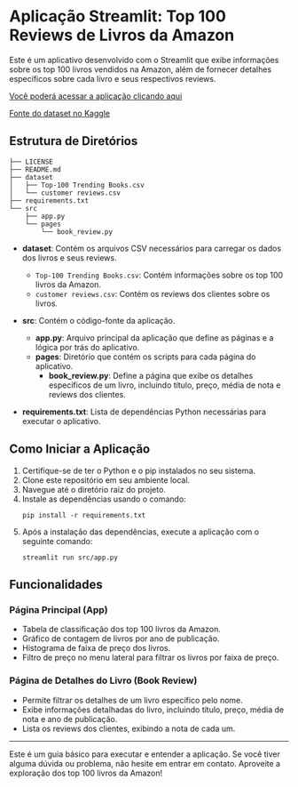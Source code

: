 # Aplicação Streamlit: Top 100 Reviews de Livros da Amazon

Este é um aplicativo desenvolvido com o Streamlit que exibe informações sobre os top 100 livros vendidos na Amazon, além de fornecer detalhes específicos sobre cada livro e seus respectivos reviews.

[Você poderá acessar a aplicação clicando aqui](https://amazonsbooksreviews.streamlit.app/)

[Fonte do dataset no Kaggle](https://www.kaggle.com/datasets/anshtanwar/top-200-trending-books-with-reviews)

## Estrutura de Diretórios

```
├── LICENSE
├── README.md
├── dataset
│   ├── Top-100 Trending Books.csv
│   └── customer reviews.csv
├── requirements.txt
└── src
    ├── app.py
    └── pages
        └── book_review.py
```

- **dataset**: Contém os arquivos CSV necessários para carregar os dados dos livros e seus reviews.
    - `Top-100 Trending Books.csv`: Contém informações sobre os top 100 livros da Amazon.
    - `customer reviews.csv`: Contém os reviews dos clientes sobre os livros.

- **src**: Contém o código-fonte da aplicação.
    - **app.py**: Arquivo principal da aplicação que define as páginas e a lógica por trás do aplicativo.
    - **pages**: Diretório que contém os scripts para cada página do aplicativo.
        - **book_review.py**: Define a página que exibe os detalhes específicos de um livro, incluindo título, preço, média de nota e reviews dos clientes.

- **requirements.txt**: Lista de dependências Python necessárias para executar o aplicativo.

## Como Iniciar a Aplicação

1. Certifique-se de ter o Python e o pip instalados no seu sistema.
2. Clone este repositório em seu ambiente local.
3. Navegue até o diretório raiz do projeto.
4. Instale as dependências usando o comando:
    ```
    pip install -r requirements.txt
    ```
5. Após a instalação das dependências, execute a aplicação com o seguinte comando:
    ```
    streamlit run src/app.py
    ```

## Funcionalidades

### Página Principal (App)

- Tabela de classificação dos top 100 livros da Amazon.
- Gráfico de contagem de livros por ano de publicação.
- Histograma de faixa de preço dos livros.
- Filtro de preço no menu lateral para filtrar os livros por faixa de preço.

### Página de Detalhes do Livro (Book Review)

- Permite filtrar os detalhes de um livro específico pelo nome.
- Exibe informações detalhadas do livro, incluindo título, preço, média de nota e ano de publicação.
- Lista os reviews dos clientes, exibindo a nota de cada um.

---

Este é um guia básico para executar e entender a aplicação. Se você tiver alguma dúvida ou problema, não hesite em entrar em contato. Aproveite a exploração dos top 100 livros da Amazon!
